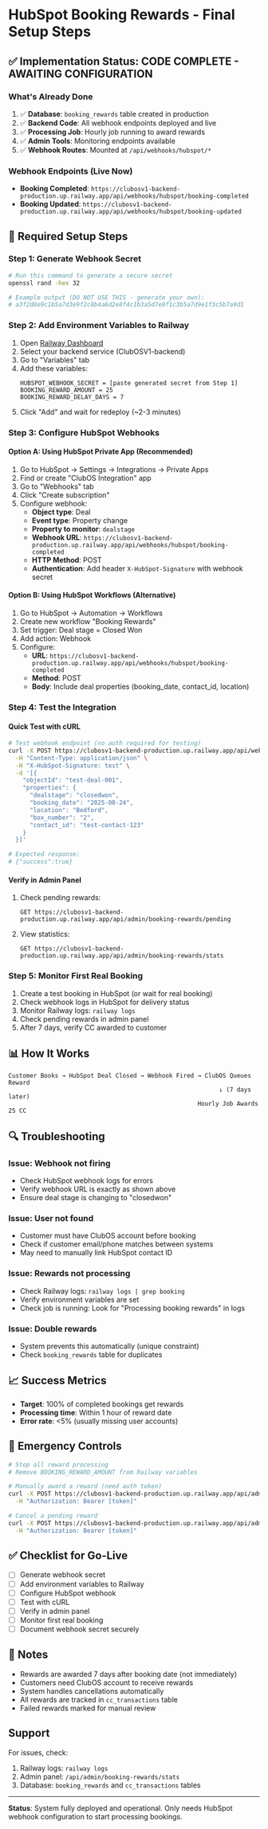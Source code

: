 # HubSpot Booking Rewards - Final Setup Steps

## ✅ Implementation Status: CODE COMPLETE - AWAITING CONFIGURATION

### What's Already Done
1. ✅ **Database**: `booking_rewards` table created in production
2. ✅ **Backend Code**: All webhook endpoints deployed and live
3. ✅ **Processing Job**: Hourly job running to award rewards
4. ✅ **Admin Tools**: Monitoring endpoints available
5. ✅ **Webhook Routes**: Mounted at `/api/webhooks/hubspot/*`

### Webhook Endpoints (Live Now)
- **Booking Completed**: `https://clubosv1-backend-production.up.railway.app/api/webhooks/hubspot/booking-completed`
- **Booking Updated**: `https://clubosv1-backend-production.up.railway.app/api/webhooks/hubspot/booking-updated`

## 🔧 Required Setup Steps

### Step 1: Generate Webhook Secret
```bash
# Run this command to generate a secure secret
openssl rand -hex 32

# Example output (DO NOT USE THIS - generate your own):
# a3f2d8e9c1b5a7d3e9f2c8b4a6d2e8f4c1b3a5d7e9f1c3b5a7d9e1f3c5b7a9d1
```

### Step 2: Add Environment Variables to Railway
1. Open [Railway Dashboard](https://railway.app/dashboard)
2. Select your backend service (ClubOSV1-backend)
3. Go to "Variables" tab
4. Add these variables:
   ```
   HUBSPOT_WEBHOOK_SECRET = [paste generated secret from Step 1]
   BOOKING_REWARD_AMOUNT = 25
   BOOKING_REWARD_DELAY_DAYS = 7
   ```
5. Click "Add" and wait for redeploy (~2-3 minutes)

### Step 3: Configure HubSpot Webhooks

#### Option A: Using HubSpot Private App (Recommended)
1. Go to HubSpot → Settings → Integrations → Private Apps
2. Find or create "ClubOS Integration" app
3. Go to "Webhooks" tab
4. Click "Create subscription"
5. Configure webhook:
   - **Object type**: Deal
   - **Event type**: Property change
   - **Property to monitor**: `dealstage`
   - **Webhook URL**: `https://clubosv1-backend-production.up.railway.app/api/webhooks/hubspot/booking-completed`
   - **HTTP Method**: POST
   - **Authentication**: Add header `X-HubSpot-Signature` with webhook secret

#### Option B: Using HubSpot Workflows (Alternative)
1. Go to HubSpot → Automation → Workflows
2. Create new workflow "Booking Rewards"
3. Set trigger: Deal stage = Closed Won
4. Add action: Webhook
5. Configure:
   - **URL**: `https://clubosv1-backend-production.up.railway.app/api/webhooks/hubspot/booking-completed`
   - **Method**: POST
   - **Body**: Include deal properties (booking_date, contact_id, location)

### Step 4: Test the Integration

#### Quick Test with cURL
```bash
# Test webhook endpoint (no auth required for testing)
curl -X POST https://clubosv1-backend-production.up.railway.app/api/webhooks/hubspot/booking-completed \
  -H "Content-Type: application/json" \
  -H "X-HubSpot-Signature: test" \
  -d '[{
    "objectId": "test-deal-001",
    "properties": {
      "dealstage": "closedwon",
      "booking_date": "2025-08-24",
      "location": "Bedford",
      "box_number": "2",
      "contact_id": "test-contact-123"
    }
  }]'

# Expected response:
# {"success":true}
```

#### Verify in Admin Panel
1. Check pending rewards:
   ```
   GET https://clubosv1-backend-production.up.railway.app/api/admin/booking-rewards/pending
   ```

2. View statistics:
   ```
   GET https://clubosv1-backend-production.up.railway.app/api/admin/booking-rewards/stats
   ```

### Step 5: Monitor First Real Booking
1. Create a test booking in HubSpot (or wait for real booking)
2. Check webhook logs in HubSpot for delivery status
3. Monitor Railway logs: `railway logs`
4. Check pending rewards in admin panel
5. After 7 days, verify CC awarded to customer

## 📊 How It Works

```
Customer Books → HubSpot Deal Closed → Webhook Fired → ClubOS Queues Reward
                                                           ↓ (7 days later)
                                                     Hourly Job Awards 25 CC
```

## 🔍 Troubleshooting

### Issue: Webhook not firing
- Check HubSpot webhook logs for errors
- Verify webhook URL is exactly as shown above
- Ensure deal stage is changing to "closedwon"

### Issue: User not found
- Customer must have ClubOS account before booking
- Check if customer email/phone matches between systems
- May need to manually link HubSpot contact ID

### Issue: Rewards not processing
- Check Railway logs: `railway logs | grep booking`
- Verify environment variables are set
- Check job is running: Look for "Processing booking rewards" in logs

### Issue: Double rewards
- System prevents this automatically (unique constraint)
- Check `booking_rewards` table for duplicates

## 📈 Success Metrics
- **Target**: 100% of completed bookings get rewards
- **Processing time**: Within 1 hour of reward date
- **Error rate**: <5% (usually missing user accounts)

## 🚨 Emergency Controls
```bash
# Stop all reward processing
# Remove BOOKING_REWARD_AMOUNT from Railway variables

# Manually award a reward (need auth token)
curl -X POST https://clubosv1-backend-production.up.railway.app/api/admin/booking-rewards/award/[reward-id] \
  -H "Authorization: Bearer [token]"

# Cancel a pending reward
curl -X POST https://clubosv1-backend-production.up.railway.app/api/admin/booking-rewards/cancel/[reward-id] \
  -H "Authorization: Bearer [token]"
```

## ✅ Checklist for Go-Live
- [ ] Generate webhook secret
- [ ] Add environment variables to Railway
- [ ] Configure HubSpot webhook
- [ ] Test with cURL
- [ ] Verify in admin panel
- [ ] Monitor first real booking
- [ ] Document webhook secret securely

## 📝 Notes
- Rewards are awarded 7 days after booking date (not immediately)
- Customers need ClubOS account to receive rewards
- System handles cancellations automatically
- All rewards are tracked in `cc_transactions` table
- Failed rewards marked for manual review

## Support
For issues, check:
1. Railway logs: `railway logs`
2. Admin panel: `/api/admin/booking-rewards/stats`
3. Database: `booking_rewards` and `cc_transactions` tables

---

**Status**: System fully deployed and operational. Only needs HubSpot webhook configuration to start processing bookings.